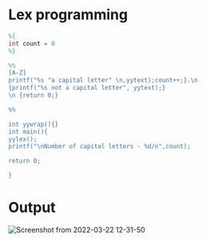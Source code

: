 # Lex programming

```lex
%{
int count = 0
%}

%%
[A-Z]
printf("%s "a capital letter" \n,yytext);count++;}.\n
{printf("%s not a capital letter", yytext);}
\n {return 0;}

%%

int yywrap(){}
int main(){
yylex();
printf("\nNumber of capital letters - %d/n",count);

return 0;

}
```
# Output
![Screenshot from 2022-03-22 12-31-50](https://user-images.githubusercontent.com/89020930/159425882-43ecbabd-a3fc-4273-bcd6-d49ac14a91f9.png)
